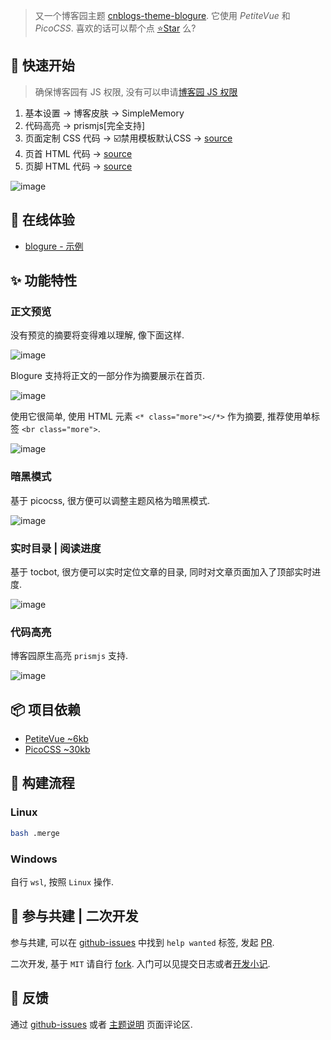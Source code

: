 > 又一个博客园主题 [cnblogs-theme-blogure](https://github.com/xnuc/cnblogs-theme-blogure). 它使用 *PetiteVue* 和 *PicoCSS*.  喜欢的话可以帮个点 [⭐Star](https://github.com/xnuc/cnblogs-theme-blogure) 么?

## 🚀 快速开始

> 确保博客园有 JS 权限, 没有可以申请[博客园 JS 权限](https://i.cnblogs.com/settings)

1. 基本设置 -> 博客皮肤 -> SimpleMemory
1. 代码高亮 -> prismjs[完全支持]
1. 页面定制 CSS 代码 -> ☑️禁用模板默认CSS -> [source](https://files.cnblogs.com/files/blogs/707675/custom@latest.css)
1. 页首 HTML 代码 -> [source](https://files.cnblogs.com/files/blogs/707675/page_begin@latest.html.js)
1. 页脚 HTML 代码 -> [source](https://files.cnblogs.com/files/blogs/707675/page_end@latest.html.js)

<span class="more"></span>

![image](https://img2023.cnblogs.com/blog/2555898/202301/2555898-20230125091544737-873550203.png)

## 🤿 在线体验

- [blogure - 示例](https://blogure.cnblogs.com/)

## ✨ 功能特性

### 正文预览

没有预览的摘要将变得难以理解, 像下面这样.

![image](https://img2023.cnblogs.com/blog/2555898/202301/2555898-20230125090439556-1919011365.png)

Blogure 支持将正文的一部分作为摘要展示在首页.

![image](https://img2023.cnblogs.com/blog/2555898/202301/2555898-20230125085823725-58007998.png)

使用它很简单, 使用 HTML 元素 `<* class="more"></*>` 作为摘要, 推荐使用单标签 `<br class="more">`.

![image](https://img2023.cnblogs.com/blog/2555898/202301/2555898-20230125090748217-731072232.png)

### 暗黑模式

基于 picocss, 很方便可以调整主题风格为暗黑模式.

![image](https://img2023.cnblogs.com/blog/2555898/202301/2555898-20230125091153868-1595652665.png)

### 实时目录 | 阅读进度

基于 tocbot, 很方便可以实时定位文章的目录, 同时对文章页面加入了顶部实时进度.

![image](https://img2023.cnblogs.com/blog/2555898/202301/2555898-20230125091347325-1014449303.png)

### 代码高亮

博客园原生高亮 `prismjs` 支持.

![image](https://img2023.cnblogs.com/blog/2555898/202301/2555898-20230125091451304-1135161972.png)

## 📦 项目依赖

+ [PetiteVue ~6kb](https://github.com/vuejs/petite-vue)
+ [PicoCSS ~30kb](https://picocss.com/)

## 🔨 构建流程

### Linux

```sh
bash .merge
```

### Windows

自行 `wsl`, 按照 `Linux` 操作.

## 🎹 参与共建 | 二次开发

参与共建, 可以在 [github-issues](https://github.com/xnuc/cnblogs-theme-blogure/issues) 中找到 `help wanted` 标签, 发起 [PR](https://github.com/xnuc/cnblogs-theme-blogure/compare).

二次开发, 基于 `MIT` 请自行 [fork](https://github.com/xnuc/cnblogs-theme-blogure/fork). 入门可以见提交日志或者[开发小记](https://www.cnblogs.com/blogure/tag/%E4%B8%BB%E9%A2%98%E5%BC%80%E5%8F%91%E5%B0%8F%E8%AE%B0/).

## 📝 反馈

通过 [github-issues](https://github.com/xnuc/cnblogs-theme-blogure/issues) 或者 [主题说明](https://www.cnblogs.com/blogure/p/cnblogs-theme-blogure.html) 页面评论区.
